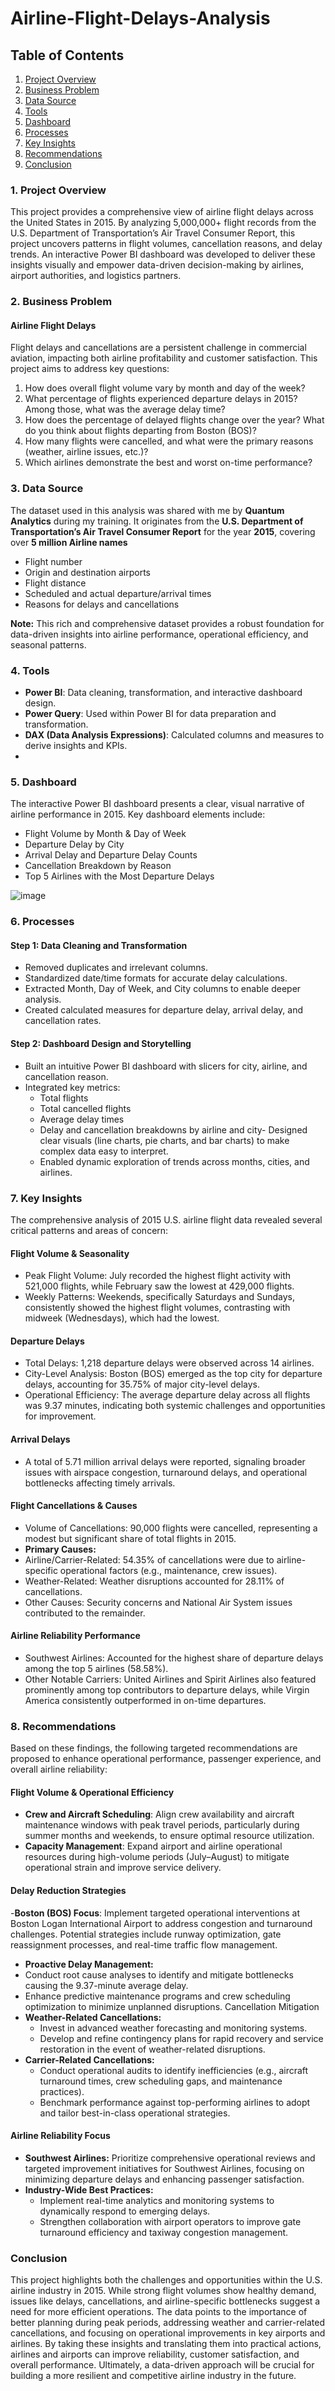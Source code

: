 # Airline-Flight-Delays-Analysis
## Table of Contents
1. [Project Overview](project-overview)
2. [Business Problem](business-Problem)
3. [Data Source](data-source)
4. [Tools](Tools)
5. [Dashboard](dashboard)
6. [Processes](processes)
7. [Key Insights](key-insights)
8. [Recommendations](recommendations)
9. [Conclusion](Conclusion)

### 1. Project Overview
This project provides a comprehensive view of airline flight delays across the United States in 2015. By analyzing 5,000,000+ flight records from the U.S. Department of Transportation’s Air Travel Consumer Report, this project uncovers patterns in flight volumes, cancellation reasons, and delay trends. An interactive Power BI dashboard was developed to deliver these insights visually and empower data-driven decision-making by airlines, airport authorities, and logistics partners.

### 2. Business Problem
#### Airline Flight Delays
Flight delays and cancellations are a persistent challenge in commercial aviation, impacting both airline profitability and customer satisfaction. This project aims to address key questions:
1. How does overall flight volume vary by month and day of the week?
2. What percentage of flights experienced departure delays in 2015? Among those, what was the average delay time?
3. How does the percentage of delayed flights change over the year? What do you think about flights departing from Boston (BOS)?
4. How many flights were cancelled, and what were the primary reasons (weather, airline issues, etc.)?
5. Which airlines demonstrate the best and worst on-time performance?

### 3. Data Source
The dataset used in this analysis was shared with me by **Quantum Analytics** during my training. It originates from the **U.S. Department of Transportation’s Air Travel Consumer Report** for the year **2015**, covering over **5 million Airline names**
- Flight number
- Origin and destination airports
- Flight distance
- Scheduled and actual departure/arrival times
- Reasons for delays and cancellations
  
**Note:** This rich and comprehensive dataset provides a robust foundation for data-driven insights into airline performance, operational efficiency, and seasonal patterns.

### 4. Tools
- **Power BI**: Data cleaning, transformation, and interactive dashboard design.
- **Power Query**: Used within Power BI for data preparation and transformation.
- **DAX (Data Analysis Expressions)**: Calculated columns and measures to derive insights and KPIs.
- 
### 5. Dashboard
The interactive Power BI dashboard presents a clear, visual narrative of airline performance in 2015. Key dashboard elements include:
- Flight Volume by Month & Day of Week
- Departure Delay by City
- Arrival Delay and Departure Delay Counts
- Cancellation Breakdown by Reason
- Top 5 Airlines with the Most Departure Delays

![image](https://github.com/user-attachments/assets/768630c2-64ae-4a4d-a00b-b191f52731da)

### 6. Processes
#### Step 1: Data Cleaning and Transformation
-	Removed duplicates and irrelevant columns.
- Standardized date/time formats for accurate delay calculations.
- Extracted Month, Day of Week, and City columns to enable deeper analysis.
- Created calculated measures for departure delay, arrival delay, and cancellation rates.
#### Step 2: Dashboard Design and Storytelling
- Built an intuitive Power BI dashboard with slicers for city, airline, and cancellation reason.
- Integrated key metrics:
  - Total flights
  - Total cancelled flights
  - Average delay times
  - Delay and cancellation breakdowns by airline and city- Designed clear visuals (line charts, pie charts, and bar charts) to make complex data easy to interpret.
  - Enabled dynamic exploration of trends across months, cities, and airlines.

### 7. Key Insights
The comprehensive analysis of 2015 U.S. airline flight data revealed several critical patterns and areas of concern:
#### Flight Volume & Seasonality
- Peak Flight Volume: July recorded the highest flight activity with 521,000 flights, while February saw the lowest at 429,000 flights.
- Weekly Patterns: Weekends, specifically Saturdays and Sundays, consistently showed the highest flight volumes, contrasting with midweek (Wednesdays), which had the lowest.
#### Departure Delays
- Total Delays: 1,218 departure delays were observed across 14 airlines.
- City-Level Analysis: Boston (BOS) emerged as the top city for departure delays, accounting for 35.75% of major city-level delays.
- Operational Efficiency: The average departure delay across all flights was 9.37 minutes, indicating both systemic challenges and opportunities for improvement.
#### Arrival Delays
- A total of 5.71 million arrival delays were reported, signaling broader issues with airspace congestion, turnaround delays, and operational bottlenecks affecting timely arrivals.
#### Flight Cancellations & Causes
- Volume of Cancellations: 90,000 flights were cancelled, representing a modest but significant share of total flights in 2015.
- **Primary Causes:**
- Airline/Carrier-Related: 54.35% of cancellations were due to airline-specific operational factors (e.g., maintenance, crew issues).
- Weather-Related: Weather disruptions accounted for 28.11% of cancellations.
- Other Causes: Security concerns and National Air System issues contributed to the remainder.
#### Airline Reliability Performance
- Southwest Airlines: Accounted for the highest share of departure delays among the top 5 airlines (58.58%).
- Other Notable Carriers: United Airlines and Spirit Airlines also featured prominently among top contributors to departure delays, while Virgin America consistently outperformed in on-time departures.

### 8. Recommendations
Based on these findings, the following targeted recommendations are proposed to enhance operational performance, passenger experience, and overall airline reliability:
#### Flight Volume & Operational Efficiency
- **Crew and Aircraft Scheduling**: Align crew availability and aircraft maintenance windows with peak travel periods, particularly during summer months and weekends, to ensure optimal resource utilization.
- **Capacity Management**: Expand airport and airline operational resources during high-volume periods (July–August) to mitigate operational strain and improve service delivery.
#### Delay Reduction Strategies
-**Boston (BOS) Focus**: Implement targeted operational interventions at Boston Logan International Airport to address congestion and turnaround challenges. Potential strategies include runway optimization, gate reassignment processes, and real-time traffic flow management.
- **Proactive Delay Management:**
 - Conduct root cause analyses to identify and mitigate bottlenecks causing the 9.37-minute average delay.
 - Enhance predictive maintenance programs and crew scheduling optimization to minimize unplanned disruptions.
   Cancellation Mitigation
- **Weather-Related Cancellations:**
  - Invest in advanced weather forecasting and monitoring systems.
  - Develop and refine contingency plans for rapid recovery and service restoration in the event of weather-related disruptions.
- **Carrier-Related Cancellations:**
  - Conduct operational audits to identify inefficiencies (e.g., aircraft turnaround times, crew scheduling gaps, and maintenance practices).
  - Benchmark performance against top-performing airlines to adopt and tailor best-in-class operational strategies.
#### Airline Reliability Focus
- **Southwest Airlines:** Prioritize comprehensive operational reviews and targeted improvement initiatives for Southwest Airlines, focusing on minimizing departure delays and enhancing passenger satisfaction.
- **Industry-Wide Best Practices:**
  - Implement real-time analytics and monitoring systems to dynamically respond to emerging delays.
  - Strengthen collaboration with airport operators to improve gate turnaround efficiency and taxiway congestion management.

### Conclusion 
This project highlights both the challenges and opportunities within the U.S. airline industry in 2015. While strong flight volumes show healthy demand, issues like delays, cancellations, and airline-specific bottlenecks suggest a need for more efficient operations. The data points to the importance of better planning during peak periods, addressing weather and carrier-related cancellations, and focusing on operational improvements in key airports and airlines.
By taking these insights and translating them into practical actions, airlines and airports can improve reliability, customer satisfaction, and overall performance. Ultimately, a data-driven approach will be crucial for building a more resilient and competitive airline industry in the future.
